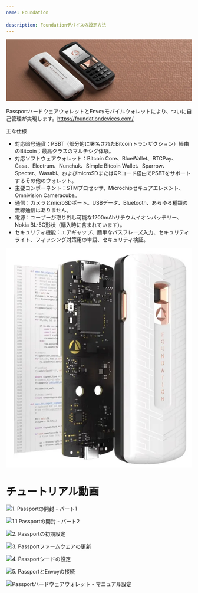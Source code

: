 ```yaml
---
name: Foundation

description: Foundationデバイスの設定方法
---
```


![cover](assets/cover.webp)

PassportハードウェアウォレットとEnvoyモバイルウォレットにより、ついに自己管理が実現します。https://foundationdevices.com/

主な仕様

- 対応暗号通貨：PSBT（部分的に署名されたBitcoinトランザクション）経由のBitcoin；最高クラスのマルチシグ体験。
- 対応ソフトウェアウォレット：Bitcoin Core、BlueWallet、BTCPay、Casa、Electrum、Nunchuk、Simple Bitcoin Wallet、Sparrow、Specter、Wasabi、およびmicroSDまたはQRコード経由でPSBTをサポートするその他のウォレット。
- 主要コンポーネント：STMプロセッサ、Microchipセキュアエレメント、Omnivision Cameracube。
- 通信：カメラとmicroSDポート。USBデータ、Bluetooth、あらゆる種類の無線通信はありません。
- 電源：ユーザーが取り外し可能な1200mAhリチウムイオンバッテリー、Nokia BL-5C形状（購入時に含まれています）。
- セキュリティ機能：エアギャップ、簡単なパスフレーズ入力、セキュリティライト、フィッシング対策用の単語、セキュリティ検証。

![device](assets/1.webp)

# チュートリアル動画

![1. Passportの開封 - パート1](https://youtu.be/rUGTWWUlCgU)

![1.1 Passportの開封 - パート2](https://youtu.be/IXj-s-7odFQ)

![2. Passportの初期設定](https://youtu.be/o4VxtDdcFUU)

![3. Passportファームウェアの更新](https://youtu.be/YZQF9ATUnHU)

![4. Passportシードの設定](https://youtu.be/3dmLeCnNGSI)

![5. PassportとEnvoyの接続](https://youtu.be/x-EERNXlvrc)

![Passportハードウェアウォレット - マニュアル設定](https://youtu.be/UKzMHsjJFYU)